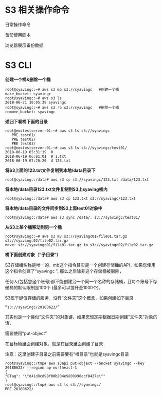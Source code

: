 # S3 相关操作命令

日常操作命令

备份使用脚本

浏览器展示备份数据

# S3 CLI

**创建一个桶&删除一个桶**

    root@syavingc:~# aws s3 mb s3://syavingc   #创建一个桶
    make_bucket: syavingc
    root@syavingc:~# aws s3 ls
    2018-06-21 10:05:39 syavingc
    root@syavingc:~# aws s3 rb s3://syavingc   #删除一个桶
    remove_bucket: syavingc

**递归下看桶下面的目录**

    root@eostestserver-01:~# aws s3 ls s3://syavingc
       PRE test01/
       PRE test02/
       PRE test03/
    root@eostestserver-01:~# aws s3 ls s3://syavingc/test01/
    2018-06-19 05:31:19  0 
    2018-06-19 06:01:01  9 1.txt
    2018-06-19 07:26:20  4 123.txt

**将S3上面的123.txt文件复制到本地/data目录下**

    root@syavingc:/data# aws s3 cp s3://syavingc/123.txt /data/123.txt

**将本地/data目录123.txt文件复制到S3上syaving桶内**

    root@syavingc:/data# aws s3 cp 123.txt s3://syavingc/123.txt

**将本地/data目录的文件同步到S3上面test01对象中**

    root@syavingc:/data# aws s3 sync /data/. s3://syavingc/test01/

**从S3上某个桶移动到另一个桶**

    root@syavingc:~# aws s3 mv s3://syavingc01/file01.tar.gz s3://syavingc02/file02.tar.gz
    move: s3://syavingc01/file01.tar.gz to s3://syavingc02/file02.tar.gz


**桶下面创建对象（“子目录”）**

S3存储桶名称是唯一的，mb这个指令其实是一个创建存储桶的API，如果您使用这个指令创建了“syavingc ”, 那么之后除非这个存储桶被删除，

任何人(包括您这个账号)都不能创建另一个同一个名称的存储桶，且每个账号下存储桶的默认限制是100个 (最多可以提升至1000个)。

S3属于键值存储的服务，没有“文件夹”这个概念，如果创建如下目录

    “s3://syavingc/20180623/”

其实也是一个类似“文件夹”的对象键，如果您想定期根据日期创建“文件夹”对象的话，

需要使用“put-object” 

在目标桶里面创建对象，就是在目录里面创建子目录

注意：这里创建子目录之前需要要有“根目录”也就是syavingc目录

    root@syavingc:/tmp# aws s3api put-object --bucket syavingc --key 20180622/ --region ap-northeast-1
    {
    "ETag": "\"d41d8cd98f00b204e9800998ecf8427e\""
    }
    root@syavingc:/tmp# aws s3 ls s3://syavingc/
    PRE 20180622/














